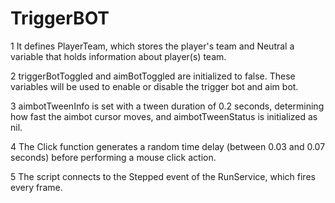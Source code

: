 # TriggerBOT
1 It defines PlayerTeam, which stores the player's team and Neutral a variable that holds information about player(s) team.

2 triggerBotToggled and aimBotToggled are initialized to false. These variables will be used to enable or disable the trigger bot and aim bot.

3 aimbotTweenInfo is set with a tween duration of 0.2 seconds, determining how fast the aimbot cursor moves, and aimbotTweenStatus is initialized as nil.

4 The Click function generates a random time delay (between 0.03 and 0.07 seconds) before performing a mouse click action.

5 The script connects to the Stepped event of the RunService, which fires every frame.
